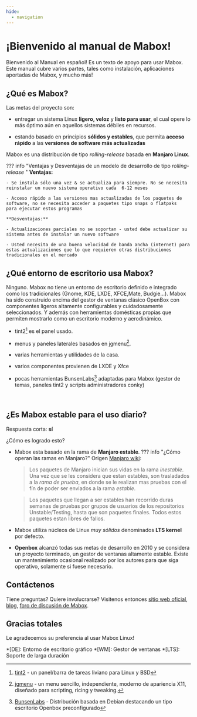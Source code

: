 ```yaml
---
hide:
  - navigation
---
```

# ¡Bienvenido al manual de Mabox!
Bienvenido al Manual en español! Es un texto de apoyo para usar Mabox. Este manual cubre varios partes, tales como instalación, aplicaciones aportadas de Mabox, y mucho más!


## ¿Qué es Mabox?

Las metas del proyecto son:

- entregar un sistema Linux **ligero, veloz** y **listo para usar**, el cual opere lo más  óptimo aún en aquellos sistemas débiles en recursos.

- estando basado en principios **sólidos y estables**, que permita **acceso rápido** a las  **versiones de software más actualizadas**

Mabox es una distribución  de tipo *rolling-release* basada en  **Manjaro Linux**.


??? info "Ventajas y Desventajas  de un modelo de desarrollo de tipo *rolling-release* "
    **Ventajas:**

    - Se instala sólo una vez & se actualiza para siempre. No se necesita reinstalar un nuevo sistema operativo cada  6-12 meses

    - Acceso rápido a las versiones mas actualizadas de los paquetes de software, no se necesita acceder a paquetes tipo snaps o flatpaks  para ejecutar estos programas

    **Desventajas:**

    - Actualizaciones parciales no se soportan - usted debe actualizar su sistema antes de instalar un nuevo software 

    - Usted necesita de una buena velocidad de banda ancha (internet) para estas actualizaciones que lo que requieren otras distribuciones tradicionales en el mercado 



## ¿Qué entorno de escritorio usa Mabox?
Ninguno. Mabox no tiene un entorno de escritorio definido e integrado como los tradicionales (Gnome, KDE, LXDE, XFCE,Mate, Budgie...).
Mabox ha sido construido encima del gestor de ventanas clásico OpenBox con componentes ligeros altamente configurables y cuidadosamente seleccionados. Y además con herramientas  domésticas propias que permiten mostrarlo como un escritorio moderno y aerodinámico.

- tint2[^1] es el panel usado.

- menus y paneles laterales basados en  jgmenu[^2].

- varias herramientas y utilidades de la casa.

- varios componentes provienen de LXDE y Xfce

- pocas herramientas BunsenLabs[^3] adaptadas para Mabox (gestor de temas, paneles tint2 y scripts administradores conky)


<div class="gal4">
    <a href="img/Mabox-superdesk.jpg" title="Mabox Superdesk - default Mabox theme"><img src="img/Mabox-superdesk.jpg" alt="" /></a>
    <a href="img/ArcDark.jpg" title="Arc Dark theme"><img src="img/ArcDark.jpg" alt="" /></a>
    <a href="img/Bunsen.jpg" title="Bunsen theme"><img src="img/Bunsen.jpg" alt="" /></a>
    <a href="img/Chicago95.jpg" title="Chicago 95 theme"><img src="img/Chicago95.jpg" alt="" /></a>
    <a href="img/Cyberpunk.jpg" title="Cyberpunk Neon theme"><img src="img/Cyberpunk.jpg" alt="" /></a>
    <a href="img/DarkMaia.jpg" title="Dark Maia theme"><img src="img/DarkMaia.jpg" alt="" /></a>
    <a href="img/Quakeworld.jpg" title="Quakeworld theme"><img src="img/Quakeworld.jpg" alt="" /></a>
</div>

## ¿Es Mabox estable para el uso diario?

Respuesta corta: **sí**


¿Cómo es logrado esto?


- Mabox esta basado en la rama de **Manjaro estable**.
??? info "¿Cómo operan las ramas en Manjaro?"
    Origen [Manjaro wiki](https://wiki.manjaro.org/index.php/Switching_Branches#Overview):

    >Los paquetes de Manjaro inician sus vidas en la rama *inestable*. Una vez que se les considera que estan estables, son trasladados a la *rama de prueba*, en donde se le realizan mas pruebas con el fín de poder ser enviados a la rama *estable*.

    >Los paquetes que llegan a ser estables han recorrido duras semanas de pruebas por grupos de usuarios de los repositorios Unstable/Testing, hasta que son paquetes finales. Todos estos paquetes estan libres de fallos.

- Mabox utiliza núcleos de Linux *muy sólidos* denominados  **LTS kernel** por defecto.

- **Openbox** alcanzó todas sus metas de desarrollo en 2010 y se considera un proyecto terminado, un gestor de ventanas altamente estable. Existe un mantenimiento ocasional realizado por los autores para que siga operativo, solamente si fuese necesario.

## Contáctenos
Tiene preguntas? Quiere involucrarse? Visitenos entonces [sitio web oficial](https://maboxlinux.org), [blog](https://blog.maboxlinux.org), [foro de discusión de Mabox](https://forum.maboxlinux.org).


## Gracias totales
Le agradecemos su preferencia al usar Mabox Linux!

*[DE]: Entorno de escritorio gráfico
*[WM]: Gestor de ventanas
*[LTS]: Soporte de larga duración

[^1]: [tint2](https://gitlab.com/o9000/tint2) - un panel/barra de tareas liviano para  Linux y BSD
[^2]: [jgmenu](https://jgmenu.github.io/) - un menu sencillo, independiente, moderno de apariencia X11, diseñado para scripting, ricing y tweaking.
[^3]: [BunsenLabs](https://bunsenlabs.org) - Distribución basada en Debian destacando un tipo escritorio Openbox preconfigurado

